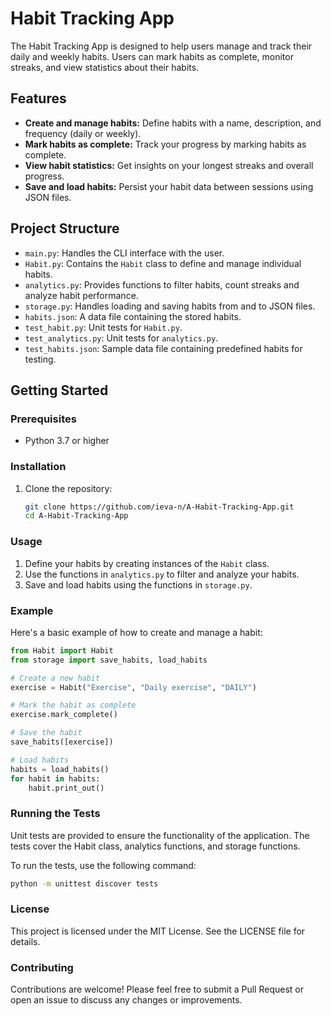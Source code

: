 # Habit Tracking App

The Habit Tracking App is designed to help users manage and track their daily and weekly habits. Users can mark habits as complete, monitor streaks, and view statistics about their habits.

## Features

- **Create and manage habits:** Define habits with a name, description, and frequency (daily or weekly).
- **Mark habits as complete:** Track your progress by marking habits as complete.
- **View habit statistics:** Get insights on your longest streaks and overall progress.
- **Save and load habits:** Persist your habit data between sessions using JSON files.

## Project Structure

- `main.py`: Handles the CLI interface with the user.
- `Habit.py`: Contains the `Habit` class to define and manage individual habits.
- `analytics.py`: Provides functions to filter habits, count streaks and analyze habit performance.
- `storage.py`: Handles loading and saving habits from and to JSON files.
- `habits.json`: A data file containing the stored habits.
- `test_habit.py`: Unit tests for `Habit.py`.
- `test_analytics.py`: Unit tests for `analytics.py`.
- `test_habits.json`: Sample data file containing predefined habits for testing.

## Getting Started

### Prerequisites

- Python 3.7 or higher

### Installation

1. Clone the repository:

    ```sh
    git clone https://github.com/ieva-n/A-Habit-Tracking-App.git
    cd A-Habit-Tracking-App
    ```

### Usage

1. Define your habits by creating instances of the `Habit` class.
2. Use the functions in `analytics.py` to filter and analyze your habits.
3. Save and load habits using the functions in `storage.py`.

### Example

Here's a basic example of how to create and manage a habit:

```python
from Habit import Habit
from storage import save_habits, load_habits

# Create a new habit
exercise = Habit("Exercise", "Daily exercise", "DAILY")

# Mark the habit as complete
exercise.mark_complete()

# Save the habit
save_habits([exercise])

# Load habits
habits = load_habits()
for habit in habits:
    habit.print_out()
```
### Running the Tests

Unit tests are provided to ensure the functionality of the application. The tests cover the Habit class, analytics functions, and storage functions.

To run the tests, use the following command:

```sh
python -m unittest discover tests
```
### License

This project is licensed under the MIT License. See the LICENSE file for details.

### Contributing

Contributions are welcome! Please feel free to submit a Pull Request or open an issue to discuss any changes or improvements.
